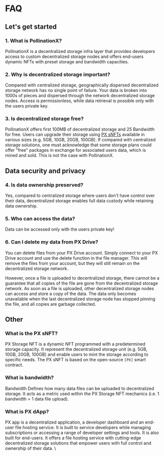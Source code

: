 # FAQ

## Let's get started

### 1. What is PollinationX?

PollinationX is a decentralized storage infra layer that provides developers access to custom decentralized storage nodes and offers end-users dynamic NFTs with preset storage and bandwidth capacities.

### 2. Why is decentralized storage important?

Compared with centralized storage, geographically dispersed decentralized storage network has no single point of failure. Your data is broken into 1000s of pieces and dispersed through the network decentralized storage nodes. Access is permissionless, while data retrieval is possible only with the users private key.&#x20;

### 3. Is decentralized storage free?

PollinationX offers first 100MB of decentralized storage and 25 Bandwidth for free. Users can upgrade their storage using [PX sNFTs](../overview/px-storage-nft.md) available in various sizes (e.g. 5GB, 10GB, 20GB, 100GB). If compared with centralized storage solutions, one must acknowledge that some storage plans could offer "free" packages in exchange for associated users data, which is mined and sold. This is not the case with PollinationX.&#x20;

## Data security and privacy

### 4. Is data ownership preserved?

Yes, compared to centralized storage where users don't have control over their data, decentralized storage enables full data custody while retaining data ownership.&#x20;

### 5. Who can access the data?

Data can be accessed only with the users private key!

### 6. Can I delete my data from PX Drive?

You can delete files from your PX Drive account. Simply connect to your PX Drive account and use the delete function in the file manager. This will remove the files from your account, but they will still remain on the decentralized storage network.

However, once a file is uploaded to decentralized storage, there cannot be a guarantee that all copies of the file are gone from the decentralized storage network. As soon as a file is uploaded, other decentralized storage nodes can access and store a copy of the data. The data only becomes unavailable when the last decentralized storage node has stopped pinning the file, and all copies are garbage collected.&#x20;

## Other

### What is the PX sNFT?

PX Storage NFT is a dynamic NFT programmed with a predetermined storage capacity. It represent the decentralized storage unit (e.g. 5GB, 10GB, 20GB, 100GB) and enable users to mint the storage according to specific needs. The PX sNFT is based on the open-source `[PX]` smart contract.

### What is bandwidth?&#x20;

Bandwidth Defines how many data files can be uploaded to decentralized storage. It acts as a metric used within the PX Storage NFT mechanics (i.e. 1 bandwidth = 1 data file upload).

### What is PX dApp?

PX app is a decentralized application, a developer dashboard and an end-user file hosting service. It is built to service developers while managing subscriptions or accessing a range of developer settings and tools. It is also built for end-users. It offers a file hosting service with cutting-edge decentralized storage solutions that empower users with full control and ownership of their data. \


